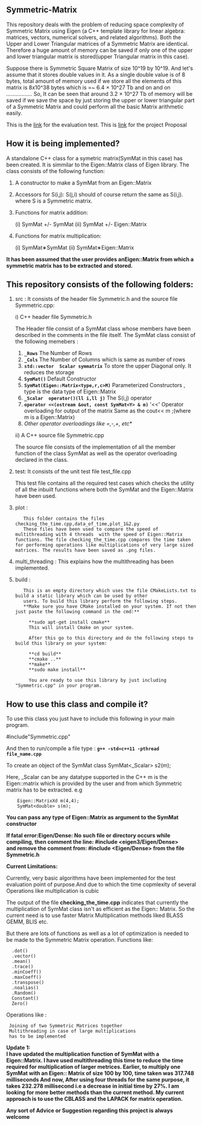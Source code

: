 Symmetric-Matrix
--------------------------------------------------------------------------------------------------------------
This repository deals with the problem of reducing  space complexity of Symmetric Matrix using Eigen
(a C++ template library for linear algebra: matrices, vectors, numerical solvers, and related algorithms).
Both the Upper and Lower Triangular matrices of a Symmetric Matrix are identical. Therefore a huge amount of
memory can be saved if only one of the upper and lower triangular matrix is stored(upper Triangular matrix 
in this case).

Suppose there is Symmetric Square Matrix of size 10^19 by 10^19. And let's assume that it stores double values
in it. As a single double value is of 8 bytes, total amount of memory used if we store all the elements of this matrix is 8x10^38 bytes which is =~ 6.4 × 10^27 Tb and on and on .................
So, It can be seen that around 3.2 × 10^27 Tb of memory will be saved if we  save the space by just storing the upper or lower triangular part of a Symmetric Matrix and could perform all the basic Matrix arithmetic easily.


This is the [link](https://github.com/StewMH/GSoC2018/blob/master/evaluation_test.pdf) for the evaluation test.
This is [link](https://github.com/abhising10p14/Symmetric-Matrix/blob/master/Project_proposal.pdf) for the project Proposal
 

How it is being implemented?
----------------------------------------------------------------------------------------------------------------
A standalone C++ class for a symetric matrix(SymMat in this case) has been created. It is simmilar to 
the Eigen::Matrix class of Eigen library.
The class consists of the following function:
1. A constructor to make a SymMat from an Eigen::Matrix
2. Accessors for S(i,j): S(j,i) should of course return the same as S(i,j). where S is a Symmetric matrix.
3. Functions for matrix addition:

   (i)  SymMat +/- SymMat
   (ii) SymMat +/- Eigen::Matrix
4. Functions for matrix multiplication:

   (i)  SymMat∗SymMat
   (ii) SymMat∗Eigen::Matrix


**It has been assumed that the user provides anEigen::Matrix from which a symmetric matrix has to be extracted and stored.**

This repository consists of the following folders:
-----------------------------------------------------------------------------------------------------------------
1. src :  It consists of the header file Symmetric.h and the source file  Symmetric.cpp:

   i) C++ header file Symmetric.h

   The Header file consist of a SymMat class whose members have been described in the comments in the file itself.
   The SymMat class consist of the following memebers :

   1. **```_Rows```**								     The Number of Rows
   2. **```_Cols```**									 The Number of Columns which is same as number of rows
   3. **```std::vector  Scalar symmatrix```**			 To store the upper Diagonal only. It reduces  the storage
   4. **```SymMat()```**							     Default Constructor
   5. **```SymMat(Eigen::Matrix<type,r,c>M)```**  		 Parameterized Constructors , type is the data type of
   														 Eigen::Matrix
   6. **```_Scalar  operator()(ll i,ll j)```**			 The S(i,j) operator
   7. **```operator <<(ostream &out, const SymMat<Y> & m)```**  '<<' Operator overloading for output of the matrix 
   																   Same as the cout<< m ;(where m is a Eigen::Matrix)
   8. **Other operator overloadings like =,-,+,* etc**

   ii) A C++ source file Symmetric.cpp

	The source file consists of the implementation of all the member function of the class SymMat as well as the operator overloading declared in the class.

2. test: It consists of the unit test file test_file.cpp

	This test file contains all the required test cases which checks the utility of all the inbuilt functions where both the SymMat and the Eigen::Matrix have been used.

3. plot :

          This folder contains the files checking_the_time.cpp,data_of_time,plot_1&2.py
          These files have been used to compare the speed of multithreading with 4 threads  with the speed of Eigen::Matrix functions. The file checking_the_time.cpp compares the time taken for performing operations like multiplications of very large sized matrices. The results have been saved as .png files.
   
4. multi_threading : This explains how the multithreading has been implemented.

5. build : 

          This is an empty directory which uses the file CMakeLists.txt to build a static library which can be used by other 
          users. To build this library perform the following steps.
          **Make sure you have CMake installed on your system. If not then just paste the following command in the cmd:**
            
            **sudo apt-get install cmake**
            This will install Cmake on your system.

            After this go to this directory and do the following steps to build this library on your system:

            **cd build**
            **cmake ..**
            **make**
            **sudo make install**

            You are ready to use this library by just including "Symmetric.cpp" in your program.
          

How to use this class and compile it?
--------------------------------------------------------------------------------------------------------------------

To use this class you just have to include this following in your main program.
   
   #include"Symmetric.cpp"

And then to run/compile a file type :
**```g++ -std=c++11 -pthread file_name.cpp```**

   To create an object of the SymMat class 
   SymMat<_Scalar> s2(m);
   
   Here, _Scalar can be any datatype supported in the C++
   	     m is the Eigen::matrix which is  provided by the user and from which Symmetric  matrix has to be extracted.
   	 e.g

   	 	Eigen::MatrixXd m(4,4);
   	 	SymMat<double> s(m);
   	 		
**You can pass any type of Eigen::Matrix as argument to the SymMat constructor**



 
**If fatal error:Eigen/Dense: No such file or directory
	occurs  while compiling, then comment the line:
	#include <eigen3/Eigen/Dense>  
	and	remove the comment from:
	#include <Eigen/Dense> from the file Symmetric.h**



**Current Limitations:**

Currently, very basic algorithms have been implemented for the test evaluation point of purpose.And due to which the time copmlexity of several Operations like multiplication is cubic
 
The output of the file **checking_the_time.cpp** indicates that currently the multiplication of SymMat class isn't as efficient as the Eigen:: Matrix. So the current need is to use faster Matrix Multiplication methods liked BLASS GEMM, BLIS etc.

 But there are lots of  functions as well as a lot of optimization is needed to be made to the Symmetric Matrix operation. 
Functions like:

      .dot()
      .vector()
      .mean()
      .trace()
      .minCoeff()
      .maxCoeff()
      .transpose()
      .noalias()
      .Random()
      Constant()
      Zero()

Operations like :
   
     Joining of two Symmetric Matrices together
     Multithreading in case of large multiplications
     has to be implemented



**Update 1:  
I have updated the multiplication function of SymMat with a Eigen::Matrix. I have used multithreading this time to reduce the time required for multiplication of larger metrices.
Earlier,  to multiply one SymMat with an Eigen:: Matrix of size 100 by 100, time taken was 317.748 milliseconds
And now, After using four threads for the same purpose, it takes 232.278 millisecond i.e a decrease in initial time by 27%.
 I am looking for more better methods than the current method. My current approach is to use the CBLASS and the LAPACK for matrix operation.**



**Any sort of Advice or Suggestion regarding this project is always welcome**


      




	

